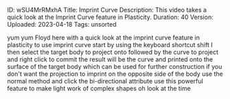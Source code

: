 ID: wSU4MrRMxhA
Title: Imprint Curve
Description: This video takes a quick look at the Imprint Curve feature in Plasticity.
Duration: 40
Version: 
Uploaded: 2023-04-18
Tags: unsorted

yum yum
Floyd here with a quick look at the
imprint curve feature in plasticity to
use imprint curve start by using the
keyboard shortcut shift I then select
the target body to project onto followed
by the curve to project and right click
to commit the result will be the curve
and printed onto the surface of the
target body which can be used for
further construction if you don't want
the projection to imprint on the
opposite side of the body
use the normal method and click the
bi-directional attribute
use this powerful feature to make light
work of complex shapes oh look at the
time

